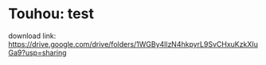 # Touhou: test
download link: https://drive.google.com/drive/folders/1WGBy4llzN4hkpyrL9SvCHxuKzkXIuGa9?usp=sharing

